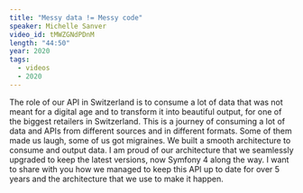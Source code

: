 ```yaml
---
title: "Messy data != Messy code"
speaker: Michelle Sanver
video_id: tMWZGNdPDnM
length: "44:50"
year: 2020
tags:
  - videos
  - 2020
---
```

The role of our API in Switzerland is to consume a lot of data that was not meant for a digital age and to transform it into beautiful output, for one of the biggest retailers in Switzerland. This is a journey of consuming a lot of data and APIs from different sources and in different formats. Some of them made us laugh, some of us got migraines. We built a smooth architecture to consume and output data. I am proud of our architecture that we seamlessly upgraded to keep the latest versions, now Symfony 4 along the way. I want to share with you how we managed to keep this API up to date for over 5 years and the architecture that we use to make it happen.